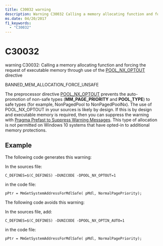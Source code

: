 ```yaml
---
title: C30032 warning
description: Warning C30032 Calling a memory allocating function and forcing the request of executable memory through use of the POOL_NX_OPTOUT directive.
ms.date: 04/20/2017
f1_keywords: 
  - "C30032"
---
```


# C30032


warning C30032: Calling a memory allocating function and forcing the request of executable memory through use of the [POOL\_NX\_OPTOUT](../kernel/selective-opt-out-pool-nx-optout.md) directive

BANNED\_MEM\_ALLOCATION\_FORCE\_UNSAFE

The preprocessor directive [POOL\_NX\_OPTOUT](../kernel/selective-opt-out-pool-nx-optout.md) prevents the auto-promotion of non-safe types (**MM\_PAGE\_PRIORITY** and **POOL\_TYPE**) to safe types (for example, NonPagedPool to NonPagedPoolNx). The use of POOL\_NX\_OPTOUT in your sources is likely by design. If this is by design and executable memory is required, then you can suppress the warning with [Pragma Prefast to Suppress Warning Messages](/previous-versions/windows/embedded/gg155764(v=winembedded.70)). This type of allocation is not permitted on Windows 10 systems that have opted-in to additional memory protections.

## <span id="Example"></span><span id="example"></span><span id="EXAMPLE"></span>Example


The following code generates this warning:

In the sources file:

```
C_DEFINES=$(C_DEFINES) –DUNICODE -DPOOL_NX_OPTOUT=1
```

in the code file:

```
pPtr = MmGetSystemAddressForMdlSafe( pMdl, NormalPagePriority);
```

The following code avoids this warning:

In the sources file, add:

```
C_DEFINES=$(C_DEFINES) -DUNICODE -DPOOL_NX_OPTIN_AUTO=1
```

in the code file:

```
pPtr = MmGetSystemAddressForMdlSafe( pMdl, NormalPagePriority);
```

 


